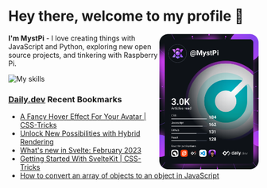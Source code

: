 # Hey there, welcome to my profile 👋

<a href="https://app.daily.dev/MystPi"><img src="https://github.com/MystPi/MystPi/blob/main/devcard.svg" width="200" alt="MystPi's Dev Card" align="right"/></a>

**I'm MystPi** - I love creating things with JavaScript and Python, exploring new open source projects, and tinkering with Raspberry Pi.

![My skills](https://skillicons.dev/icons?i=svelte,js,html,css,py,raspberrypi,react,tailwind)

### [Daily.dev](https://daily.dev) Recent Bookmarks
<!-- daily.dev BOOKMARKS:START -->
- [A Fancy Hover Effect For Your Avatar | CSS-Tricks](https://app.daily.dev/posts/O4EovelLN?utm_source=rss&utm_medium=bookmarks&utm_campaign=Itr6mLfRdMms0HCyePtl9)
- [Unlock New Possibilities with Hybrid Rendering](https://app.daily.dev/posts/SFAmJBC0g?utm_source=rss&utm_medium=bookmarks&utm_campaign=Itr6mLfRdMms0HCyePtl9)
- [What&#39;s new in Svelte: February 2023](https://app.daily.dev/posts/i_AzLiUoY?utm_source=rss&utm_medium=bookmarks&utm_campaign=Itr6mLfRdMms0HCyePtl9)
- [Getting Started With SvelteKit | CSS-Tricks](https://app.daily.dev/posts/8zvPZR0RB?utm_source=rss&utm_medium=bookmarks&utm_campaign=Itr6mLfRdMms0HCyePtl9)
- [How to convert an array of objects to an object in JavaScript](https://app.daily.dev/posts/ZW8nBMtNK?utm_source=rss&utm_medium=bookmarks&utm_campaign=Itr6mLfRdMms0HCyePtl9)
<!-- daily.dev BOOKMARKS:END -->
